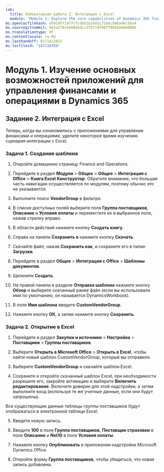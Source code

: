 ```yaml
---
lab:
  title: Лабораторная работа 2. Интеграция с Excel
  module: 'Module 1: Explore the core capabilities of Dynamics 365 finance and operations apps'
ms.openlocfilehash: e5929571477cfcdbb1b2e81c72ebc566a96c56a4
ms.sourcegitcommit: 8e5a278c6e08abdcc3fb719796f79842e868606b
ms.translationtype: HT
ms.contentlocale: ru-RU
ms.lasthandoff: 07/14/2022
ms.locfileid: "147116356"
---
```

# <a name="module-1-explore-the-core-capabilities-of-dynamics-365-finance-and-operations-apps"></a>Модуль 1. Изучение основных возможностей приложений для управления финансами и операциями в Dynamics 365

## <a name="lab-2---excel-integration"></a>Задание 2. Интеграция с Excel

Теперь, когда вы ознакомились с приложениями для управления финансами и операциями, уделите некоторое время изучению сценария интеграции с Excel.

### <a name="task-1-create-template"></a>Задача 1. Создание шаблона

1. Откройте домашнюю страницу Finance and Operations. 

2. Перейдите в раздел **Модули** > **Общее** > **Общее** > **Интеграция с Office** > **Книга Excel** **Конструктор**. Обратите внимание, что большая часть навигации осуществляется по модулям, поэтому обычно это не указывается.

3. Выполните поиск **VendorGroup** в фильтре.

4. В списке доступных полей выберите поля **Группа поставщиков**, **Описание** и **Условия оплаты** и переместите их в выбранное поле, нажав стрелку вправо.

5. В области действий нажмите кнопку **Создать книгу**.

6. Справа на панели **Сохранить в** нажмите кнопку **Скачать**.

7. Скачайте файл, нажав **Сохранить как**, и сохраните его в папке **Загрузки**.

8. Перейдите в раздел **Общее** > **Интеграция с Office** > **Шаблоны** **документов**.

9. Щелкните **Создать**.

10. На правой панели в разделе **Отправка шаблона** нажмите кнопку **Обзор** и выберите скачанный ранее файл (если вы использовали имя по умолчанию, он называется DynamicsWorkbook).

11. В поле **Имя шаблона** введите **CustomVendorGroup**.

12. Нажмите кнопку **ОК**, а затем нажмите кнопку **Сохранить**.

### <a name="task-2-open-in-excel"></a>Задача 2. Открытие в Excel

1. Перейдите в раздел **Закупки и источники** > **Настройка** > **Поставщики** > **Группы поставщиков**.

2. Выберите **Открыть в Microsoft Office** > **Открыть в Excel**, чтобы найти новый шаблон CustomVendorGroup, который вы отправили.

3. Выберите **CustomVendorGroup** и скачайте шаблон Excel.

4. Сохраните и откройте скачанный шаблон Excel, при необходимости разрешите его, закройте активацию и выберите **Включить редактирование**. Включите доверие для этой надстройки, а затем выполните вход (используя те же учетные данные, если они будут запрошены).

Все существующие данные таблицы группы поставщиков будут отображаться в электронной таблице Excel.

5. Введите новую запись.

6. Введите **100** в поле **Группа поставщиков**, **Поставщик страховки** в поле **Описание** и **Net10** в поле **Условия оплаты**.

7. Нажмите кнопку **Опубликовать** в приложении надстройки Microsoft Dynamics Office.

8. Откройте форму **Группа поставщиков**, чтобы убедиться, что новая запись добавлена.

